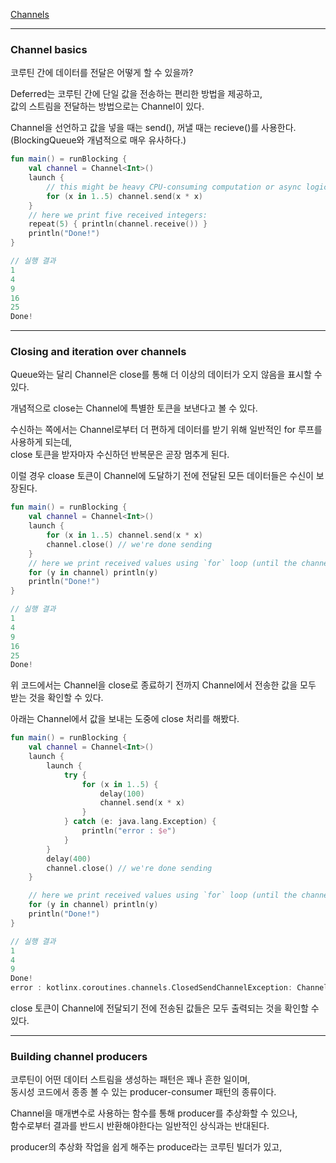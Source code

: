 [Channels](https://kotlinlang.org/docs/channels.html)

---

### Channel basics

코루틴 간에 데이터를 전달은 어떻게 할 수 있을까?

Deferred는 코루틴 간에 단일 값을 전송하는 편리한 방법을 제공하고,<br>
값의 스트림을 전달하는 방법으로는 Channel이 있다.

Channel을 선언하고 값을 넣을 때는 send(), 꺼낼 때는 recieve()를 사용한다.<br>
(BlockingQueue와 개념적으로 매우 유사하다.)

```kotlin
fun main() = runBlocking {
    val channel = Channel<Int>()
    launch {
        // this might be heavy CPU-consuming computation or async logic, we'll just send five squares
        for (x in 1..5) channel.send(x * x)
    }
    // here we print five received integers:
    repeat(5) { println(channel.receive()) }
    println("Done!")
}

// 실행 결과
1
4
9
16
25
Done!
```

---

### Closing and iteration over channels
Queue와는 달리 Channel은 close를 통해 더 이상의 데이터가 오지 않음을 표시할 수 있다.

개념적으로 close는 Channel에 특별한 토큰을 보낸다고 볼 수 있다.

수신하는 쪽에서는 Channel로부터 더 편하게 데이터를 받기 위해 일반적인 for 루프를 사용하게 되는데,<br/>
close 토큰을 받자마자 수신하던 반복문은 곧장 멈추게 된다.

이럴 경우 cloase 토큰이 Channel에 도달하기 전에 전달된 모든 데이터들은 수신이 보장된다.

```kotlin
fun main() = runBlocking {
    val channel = Channel<Int>()
    launch {
        for (x in 1..5) channel.send(x * x)
        channel.close() // we're done sending
    }
    // here we print received values using `for` loop (until the channel is closed)
    for (y in channel) println(y)
    println("Done!")
}

// 실행 결과
1
4
9
16
25
Done!
```

위 코드에서는 Channel을 close로 종료하기 전까지 Channel에서 전송한 값을 모두 받는 것을 확인할 수 있다.

아래는 Channel에서 값을 보내는 도중에 close 처리를 해봤다.

```kotlin
fun main() = runBlocking {
    val channel = Channel<Int>()
    launch {
        launch {
            try {
                for (x in 1..5) {
                    delay(100)
                    channel.send(x * x)
                }
            } catch (e: java.lang.Exception) {
                println("error : $e")
            }
        }
        delay(400)
        channel.close() // we're done sending
    }

    // here we print received values using `for` loop (until the channel is closed)
    for (y in channel) println(y)
    println("Done!")
}

// 실행 결과
1
4
9
Done!
error : kotlinx.coroutines.channels.ClosedSendChannelException: Channel was closed
```

close 토큰이 Channel에 전달되기 전에 전송된 값들은 모두 출력되는 것을 확인할 수 있다.

--- 

### Building channel producers

코루틴이 어떤 데이터 스트림을 생성하는 패턴은 꽤나 흔한 일이며,<br/>
동시성 코드에서 종종 볼 수 있는 producer-consumer 패턴의 종류이다.

Channel을 매개변수로 사용하는 함수를 통해 producer를 추상화할 수 있으나,<br/>
함수로부터 결과를 반드시 반환해야한다는 일반적인 상식과는 반대된다.

producer의 추상화 작업을 쉽게 해주는 produce라는 코루틴 빌더가 있고,
